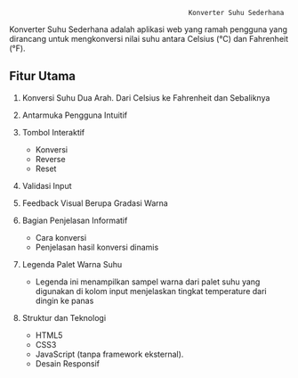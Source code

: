                                                  Konverter Suhu Sederhana

Konverter Suhu Sederhana adalah aplikasi web yang ramah pengguna yang dirancang untuk mengkonversi nilai suhu antara Celsius (°C) dan Fahrenheit (°F).

## Fitur Utama
1. Konversi Suhu Dua Arah. Dari Celsius ke Fahrenheit dan Sebaliknya
   
2. Antarmuka Pengguna Intuitif

3. Tombol Interaktif
    * Konversi
    * Reverse
    * Reset

4. Validasi Input

5. Feedback Visual Berupa Gradasi Warna

6. Bagian Penjelasan Informatif
     * Cara konversi
     * Penjelasan hasil konversi dinamis

7. Legenda Palet Warna Suhu
    * Legenda ini menampilkan sampel warna dari palet suhu yang digunakan di kolom input menjelaskan tingkat temperature dari dingin ke panas

8. Struktur dan Teknologi
    * HTML5
    * CSS3
    * JavaScript (tanpa framework eksternal).
    * Desain Responsif
   
   
